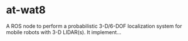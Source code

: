 # at-wat8
A ROS node to perform a probabilistic 3-D/6-DOF localization system for mobile robots with 3-D LIDAR(s). It implement…
